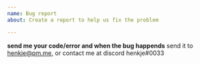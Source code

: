 ```yaml
---
name: Bug report
about: Create a report to help us fix the problem

---
```


**send me your code/error and when the bug happends**
send it to henkje@pm.me, or contact me at discord henkje#0033
